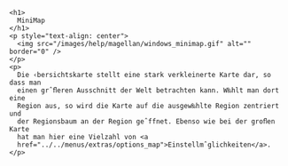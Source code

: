 
    <h1>
      MiniMap
    </h1>
    <p style="text-align: center">
      <img src="/images/help/magellan/windows_minimap.gif" alt="" border="0" />
    </p>
    <p>
      Die ‹bersichtskarte stellt eine stark verkleinerte Karte dar, so dass man
      einen grˆﬂeren Ausschnitt der Welt betrachten kann. W‰hlt man dort eine
      Region aus, so wird die Karte auf die ausgew‰hlte Region zentriert und
      der Regionsbaum an der Region geˆffnet. Ebenso wie bei der groﬂen Karte
      hat man hier eine Vielzahl von <a
      href="../../menus/extras/options_map">Einstellmˆglichkeiten</a>.
    </p>
